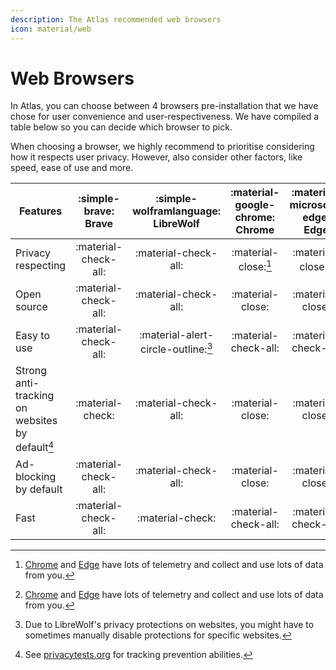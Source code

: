 ```yaml
---
description: The Atlas recommended web browsers
icon: material/web
---
```

# Web Browsers

In Atlas, you can choose between 4 browsers pre-installation that we have chose for user convenience and user-respectiveness. We have compiled a table below so you can decide which browser to pick.

When choosing a browser, we highly recommend to prioritise considering how it respects user privacy. However, also consider other factors, like speed, ease of use and more.

| Features                                        | :simple-brave: Brave | :simple-wolframlanguage: LibreWolf  | :material-google-chrome: Chrome | :material-microsoft-edge: Edge |
| ----------------------------------------------- | :------------------: | :---------------------------------: | :-----------------------------: | :----------------------------: |
| Privacy respecting                              | :material-check-all: |        :material-check-all:         |      :material-close:[^1]       |      :material-close:[^1]      |
| Open source                                     | :material-check-all: |        :material-check-all:         |        :material-close:         |        :material-close:        |
| Easy to use                                     | :material-check-all: | :material-alert-circle-outline:[^2] |      :material-check-all:       |      :material-check-all:      |
| Strong anti-tracking on websites by default[^3] |   :material-check:   |        :material-check-all:         |        :material-close:         |        :material-close:        |
| Ad-blocking by default                          | :material-check-all: |        :material-check-all:         |        :material-close:         |        :material-close:        |
| Fast                                            | :material-check-all: |          :material-check:           |      :material-check-all:       |      :material-check-all:      |

[^1]: [Chrome](https://tosdr.org/en/service/217) and [Edge](https://tosdr.org/en/service/244) have lots of telemetry and collect and use lots of data from you.
[^2]: Due to LibreWolf's privacy protections on websites, you might have to sometimes manually disable protections for specific websites.
[^3]: See [privacytests.org](https://privacytests.org/) for tracking prevention abilities.
